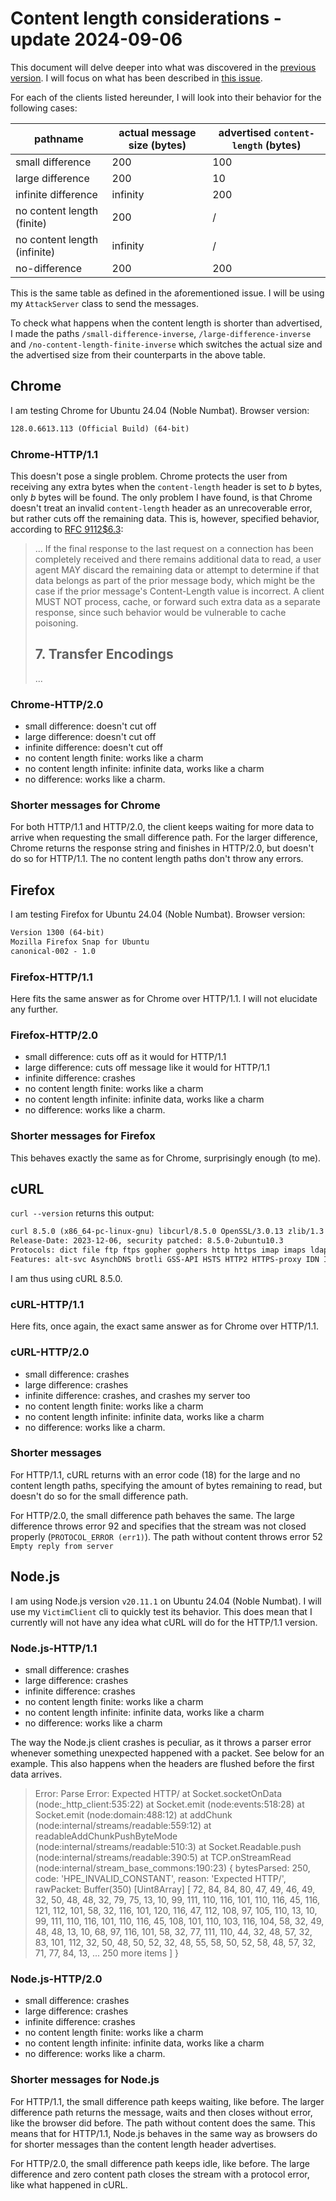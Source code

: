 # Content length considerations - update 2024-09-06

This document will delve deeper into what was discovered in the [previous version](https://github.com/BramComyn/blob/main/etc/content-length-considerations.md).
I will focus on what has been described in [this issue](https://github.com/BramComyn/safeguard-fetch/issues/20).

For each of the clients listed hereunder, I will look into their behavior for
the following cases:

| pathname                     | actual message size (bytes) | advertised ``content-length`` (bytes) |
| ---------------------------- | --------------------------- | ------------------------------------- |
| small difference             | 200                         | 100                                   |
| large difference             | 200                         | 10                                    |
| infinite difference          | infinity                    | 200                                   |
| no content length (finite)   | 200                         | /                                     |
| no content length (infinite) | infinity                    | /                                     |
| no-difference                | 200                         | 200                                   |

This is the same table as defined in the aforementioned issue.
I will be using my ``AttackServer`` class to send the messages.

To check what happens when the content length is shorter than advertised, I
made the paths ``/small-difference-inverse``, ``/large-difference-inverse`` and
``/no-content-length-finite-inverse`` which switches the actual size and the
advertised size from their counterparts in the above table.

## Chrome

I am testing Chrome for Ubuntu 24.04 (Noble Numbat).
Browser version:

```txt
128.0.6613.113 (Official Build) (64-bit)
```

### Chrome-HTTP/1.1

This doesn't pose a single problem. Chrome protects the user from receiving any
extra bytes when the ``content-length`` header is set to *b* bytes, only *b*
bytes will be found. The only problem I have found, is that Chrome doesn't treat
an invalid ``content-length`` header as an unrecoverable error, but rather cuts
off the remaining data. This is, however, specified behavior, according to
[RFC 9112$6.3](https://www.rfc-editor.org/rfc/rfc9112.html#name-message-body-length):

> ...
> If the final response to the last request on a connection has been completely
> received and there remains additional data to read, a user agent MAY discard
> the remaining data or attempt to determine if that data belongs as part of the
> prior message body, which might be the case if the prior message's
> Content-Length value is incorrect. A client MUST NOT process, cache, or
> forward such extra data as a separate response, since such behavior would be
> vulnerable to cache poisoning.
>
> ## 7. Transfer Encodings
>
> ...

### Chrome-HTTP/2.0

- small difference: doesn't cut off
- large difference: doesn't cut off
- infinite difference: doesn't cut off
- no content length finite: works like a charm
- no content length infinite: infinite data, works like a charm
- no difference: works like a charm.

### Shorter messages for Chrome

For both HTTP/1.1 and HTTP/2.0, the client keeps waiting for more data to
arrive when requesting the small difference path. For the larger difference,
Chrome returns the response string and finishes in HTTP/2.0, but doesn't do so
for HTTP/1.1. The no content length paths don't throw any errors.

## Firefox

I am testing Firefox for Ubuntu 24.04 (Noble Numbat).
Browser version:

```txt
Version 1300 (64-bit)
Mozilla Firefox Snap for Ubuntu
canonical-002 - 1.0
```

### Firefox-HTTP/1.1

Here fits the same answer as for Chrome over HTTP/1.1. I will not elucidate any
further.

### Firefox-HTTP/2.0

- small difference: cuts off as it would for HTTP/1.1
- large difference: cuts off message like it would for HTTP/1.1
- infinite difference: crashes
- no content length finite: works like a charm
- no content length infinite: infinite data, works like a charm
- no difference: works like a charm.

### Shorter messages for Firefox

This behaves exactly the same as for Chrome, surprisingly enough (to me).

## cURL

``curl --version`` returns this output:

```txt
curl 8.5.0 (x86_64-pc-linux-gnu) libcurl/8.5.0 OpenSSL/3.0.13 zlib/1.3 brotli/1.1.0 zstd/1.5.5 libidn2/2.3.7 libpsl/0.21.2 (+libidn2/2.3.7) libssh/0.10.6/openssl/zlib nghttp2/1.59.0 librtmp/2.3 OpenLDAP/2.6.7
Release-Date: 2023-12-06, security patched: 8.5.0-2ubuntu10.3
Protocols: dict file ftp ftps gopher gophers http https imap imaps ldap ldaps mqtt pop3 pop3s rtmp rtsp scp sftp smb smbs smtp smtps telnet tftp
Features: alt-svc AsynchDNS brotli GSS-API HSTS HTTP2 HTTPS-proxy IDN IPv6 Kerberos Largefile libz NTLM PSL SPNEGO SSL threadsafe TLS-SRP UnixSockets zstd
```

I am thus using cURL 8.5.0.

### cURL-HTTP/1.1

Here fits, once again, the exact same answer as for Chrome over HTTP/1.1.

### cURL-HTTP/2.0

- small difference: crashes
- large difference: crashes
- infinite difference: crashes, and crashes my server too
- no content length finite: works like a charm
- no content length infinite: infinite data, works like a charm
- no difference: works like a charm.

### Shorter messages

For HTTP/1.1, cURL returns with an error code (18) for the large and no content
length paths, specifying the amount of bytes remaining to read, but doesn't do
so for the small difference path.

For HTTP/2.0, the small difference path behaves the same. The large difference
throws error 92 and specifies that the stream was not closed properly
(``PROTOCOL_ERROR (err1)``). The path without content throws error 52
``Empty reply from server``

## Node.js

I am using Node.js version ``v20.11.1`` on Ubuntu 24.04 (Noble Numbat). I will
use my ``VictimClient`` cli to quickly test its behavior. This does mean that I
currently will not have any idea what cURL will do for the HTTP/1.1 version.

### Node.js-HTTP/1.1

- small difference: crashes
- large difference: crashes
- infinite difference: crashes
- no content length finite: works like a charm
- no content length infinite: infinite data, works like a charm
- no difference: works like a charm

The way the Node.js client crashes is peculiar, as it throws a parser error
whenever something unexpected happened with a packet. See below for an example.
This also happens when the headers are flushed before the first data arrives.

> Error: Parse Error: Expected HTTP/
> at Socket.socketOnData (node:_http_client:535:22)
> at Socket.emit (node:events:518:28)
> at Socket.emit (node:domain:488:12)
> at addChunk (node:internal/streams/readable:559:12)
> at readableAddChunkPushByteMode (node:internal/streams/readable:510:3)
> at Socket.Readable.push (node:internal/streams/readable:390:5)
> at TCP.onStreamRead (node:internal/stream_base_commons:190:23) {
> bytesParsed: 250,
> code: 'HPE_INVALID_CONSTANT',
> reason: 'Expected HTTP/',
> rawPacket: Buffer(350) [Uint8Array] [
> 72,  84,  84,  80,  47,  49,  46,  49,  32,  50,  48,  48,
> 32,  79,  75,  13,  10,  99, 111, 110, 116, 101, 110, 116,
> 45, 116, 121, 112, 101,  58,  32, 116, 101, 120, 116,  47,
> 112, 108,  97, 105, 110,  13,  10,  99, 111, 110, 116, 101,
> 110, 116,  45, 108, 101, 110, 103, 116, 104,  58,  32,  49,
> 48,  48,  13,  10,  68,  97, 116, 101,  58,  32,  77, 111,
> 110,  44,  32,  48,  57,  32,  83, 101, 112,  32,  50,  48,
> 50,  52,  32,  48,  55,  58,  50,  52,  58,  48,  57,  32,
> 71,  77,  84,  13,
> ... 250 more items
> ]
> }

### Node.js-HTTP/2.0

- small difference: crashes
- large difference: crashes
- infinite difference: crashes
- no content length finite: works like a charm
- no content length infinite: infinite data, works like a charm
- no difference: works like a charm.

### Shorter messages for Node.js

For HTTP/1.1, the small difference path keeps waiting, like before. The larger
difference path returns the message, waits and then closes without error, like
the browser did before. The path without content does the same. This means that
for HTTP/1.1, Node.js behaves in the same way as browsers do for shorter
messages than the content length header advertises.

For HTTP/2.0, the small difference path keeps idle, like before.
The large difference and zero content path closes the stream with a protocol
error, like what happened in cURL.
